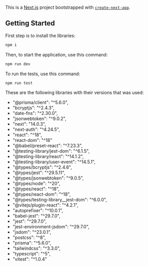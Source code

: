 This is a [Next.js](https://nextjs.org/) project bootstrapped with [`create-next-app`](https://github.com/vercel/next.js/tree/canary/packages/create-next-app).

## Getting Started

First step is to install the libraries:

```bash
npm i
```
Then, to start the application, use this command:

```bash
npm run dev
```

To run the tests, use this command:

```bash
npm run test
```

These are the following libraries with their versions that was used:
- "@prisma/client": "^5.6.0",
- "bcryptjs": "^2.4.3",
- "date-fns": "^2.30.0",
- "jsonwebtoken": "^9.0.2",
- "next": "14.0.3",
- "next-auth": "^4.24.5",
- "react": "^18",
- "react-dom": "^18"
- "@babel/preset-react": "^7.23.3",
- "@testing-library/jest-dom": "^6.1.5",
- "@testing-library/react": "^14.1.2",
- "@testing-library/user-event": "^14.5.1",
- "@types/bcryptjs": "^2.4.6",
- "@types/jest": "^29.5.11",
- "@types/jsonwebtoken": "^9.0.5",
- "@types/node": "^20",
- "@types/react": "^18",
- "@types/react-dom": "^18",
- "@types/testing-library__jest-dom": "^6.0.0",
- "@vitejs/plugin-react": "^4.2.1",
- "autoprefixer": "^10.0.1",
- "babel-jest": "^29.7.0",
- "jest": "^29.7.0",
- "jest-environment-jsdom": "^29.7.0",
- "jsdom": "^23.0.1",
- "postcss": "^8",
- "prisma": "^5.6.0",
- "tailwindcss": "^3.3.0",
- "typescript": "^5",
- "vitest": "^1.0.4"

